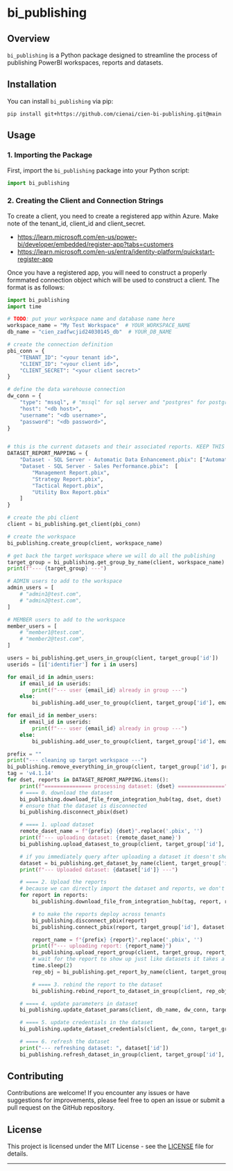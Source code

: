 # bi_publishing

## Overview

`bi_publishing` is a Python package designed to streamline the process of publishing PowerBI workspaces, reports and datasets.

## Installation

You can install `bi_publishing` via pip:

```
pip install git+https://github.com/cienai/cien-bi-publishing.git@main
```

## Usage

### 1. Importing the Package

First, import the `bi_publishing` package into your Python script:

```python
import bi_publishing
```

### 2. Creating the Client and Connection Strings

To create a client, you need to create a registered app within Azure.  Make note of the tenant_id, client_id and client_secret.

- https://learn.microsoft.com/en-us/power-bi/developer/embedded/register-app?tabs=customers
- https://learn.microsoft.com/en-us/entra/identity-platform/quickstart-register-app


Once you have a registered app, you will need to construct a properly formmated connection object which will be used to construct a client. The format is as follows:
```python
import bi_publishing
import time

# TODO: put your workspace name and database name here
workspace_name = "My Test Workspace"  # YOUR_WORKSPACE_NAME
db_name = "cien_zadfwcjid24030145_db"  # YOUR_DB_NAME

# create the connection definition
pbi_conn = {
    "TENANT_ID": "<your tenant id>",
    "CLIENT_ID": "<your client id>",
    "CLIENT_SECRET": "<your client secret>"
}

# define the data warehouse connection
dw_conn = {
    "type": "mssql", # "mssql" for sql server and "postgres" for postgres db
    "host": "<db host>",
    "username": "<db username>",
    "password": "<db password>",  
}


# this is the current datasets and their associated reports. KEEP THIS PART UP-TO-DATE or change as necessary
DATASET_REPORT_MAPPING = {
    "Dataset - SQL Server - Automatic Data Enhancement.pbix": ["Automatic Data Enhancement Report.pbix"],
    "Dataset - SQL Server - Sales Performance.pbix":  [
        "Management Report.pbix",
        "Strategy Report.pbix",
        "Tactical Report.pbix",
        "Utility Box Report.pbix"
    ]
}

# create the pbi client
client = bi_publishing.get_client(pbi_conn)

# create the workspace
bi_publishing.create_group(client, workspace_name)

# get back the target workspace where we will do all the publishing
target_group = bi_publishing.get_group_by_name(client, workspace_name)
print(f"--- {target_group} ---")

# ADMIN users to add to the workspace
admin_users = [
    # "admin1@test.com",
    # "admin2@test.com",
]

# MEMBER users to add to the workspace
member_users = [
    # "member1@test.com",
    # "member2@test.com",
]

users = bi_publishing.get_users_in_group(client, target_group['id'])
userids = [i['identifier'] for i in users]

for email_id in admin_users:
    if email_id in userids:
        print(f"--- user {email_id} already in group ---")
    else:
        bi_publishing.add_user_to_group(client, target_group['id'], email_id, "Admin")

for email_id in member_users:
    if email_id in userids:
        print(f"--- user {email_id} already in group ---")
    else:
        bi_publishing.add_user_to_group(client, target_group['id'], email_id, "Member")

prefix = ""
print("--- cleaning up target workspace ---")
bi_publishing.remove_everything_in_group(client, target_group['id'], prefix)
tag = 'v4.1.14'
for dset, reports in DATASET_REPORT_MAPPING.items():
    print(f"=============== processing dataset: {dset} ===============")
    # ==== 0. download the dataset
    bi_publishing.download_file_from_integration_hub(tag, dset, dset)
    # ensure that the dataset is disconnected
    bi_publishing.disconnect_pbix(dset)

    # ==== 1. upload dataset
    remote_daset_name = f"{prefix} {dset}".replace('.pbix', '')
    print(f'--- uploading dataset: {remote_daset_name}')
    bi_publishing.upload_datasest_to_group(client, target_group['id'], remote_daset_name, dset)

    # if you immediately query after uploading a dataset it doesn't show up, so sleep for few second interval with retries
    dataset = bi_publishing.get_dataset_by_name(client, target_group['id'], dataset_name=remote_daset_name, retries=5, interval=10)
    print(f"--- Uploaded dataset: {dataset['id']} ---")

    # ==== 2. Upload the reports
    # because we can directly import the dataset and reports, we don't need to clone the reports separately
    for report in reports:
        bi_publishing.download_file_from_integration_hub(tag, report, report)

        # to make the reports deploy across tenants
        bi_publishing.disconnect_pbix(report)
        bi_publishing.connect_pbix(report, target_group['id'], dataset['id'])

        report_name = f"{prefix} {report}".replace('.pbix', '')
        print(f"--- uploading report: {report_name}")
        bi_publishing.upload_report_group(client, target_group, report_name, report)
        # wait for the report to show up just like datasets it takes a few seconds
        time.sleep(2)
        rep_obj = bi_publishing.get_report_by_name(client, target_group['id'], report_name, retries=5, interval=10)

        # ==== 3. rebind the report to the dataset
        bi_publishing.rebind_report_to_dataset_in_group(client, rep_obj['id'], target_group['id'], dataset['id'])

    # ==== 4. update parameters in dataset
    bi_publishing.update_dataset_params(client, db_name, dw_conn, target_group['id'], dataset['id'])

    # ==== 5. update credentials in the dataset
    bi_publishing.update_dataset_credentials(client, dw_conn, target_group['id'], dataset['id'])

    # ==== 6. refresh the dataset
    print("--- refreshing dataset: ", dataset['id'])
    bi_publishing.refresh_dataset_in_group(client, target_group['id'], dataset['id'])
```


## Contributing

Contributions are welcome! If you encounter any issues or have suggestions for improvements, please feel free to open an issue or submit a pull request on the GitHub repository.

## License

This project is licensed under the MIT License - see the [LICENSE](LICENSE) file for details.

---
